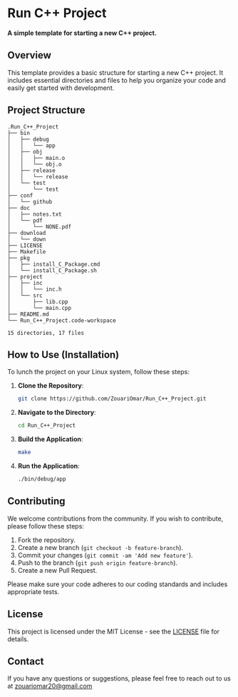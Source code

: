 # Run C++ Project

**A simple template for starting a new C++ project.**

## Overview

This template provides a basic structure for starting a new C++ project. It includes essential directories and files to help you organize your code and easily get started with development.

## Project Structure

```plaintext
.Run_C++_Project
├── bin
│   ├── debug
│   │   └── app
│   ├── obj
│   │   ├── main.o
│   │   └── obj.o
│   ├── release
│   │   └── release
│   └── test
│       └── test
├── conf
│   └── github
├── doc
│   ├── notes.txt
│   └── pdf
│       └── NONE.pdf
├── download
│   └── down
├── LICENSE
├── Makefile
├── pkg
│   ├── install_C_Package.cmd
│   └── install_C_Package.sh
├── project
│   ├── inc
│   │   └── inc.h
│   └── src
│       ├── lib.cpp
│       └── main.cpp
├── README.md
└── Run_C++_Project.code-workspace

15 directories, 17 files
```

## How to Use (**Installation**)

To lunch the project on your Linux system, follow these steps:

1. **Clone the Repository**:

    ```sh
    git clone https://github.com/ZouariOmar/Run_C++_Project.git
    ```

2. **Navigate to the Directory**:

    ```sh
    cd Run_C++_Project
    ```

3. **Build the Application**:

    ```sh
    make
    ```

4. **Run the Application**:

    ```sh
    ./bin/debug/app
    ```

## Contributing

We welcome contributions from the community. If you wish to contribute, please follow these steps:

1. Fork the repository.
2. Create a new branch (`git checkout -b feature-branch`).
3. Commit your changes (`git commit -am 'Add new feature'`).
4. Push to the branch (`git push origin feature-branch`).
5. Create a new Pull Request.

Please make sure your code adheres to our coding standards and includes appropriate tests.

## License

This project is licensed under the MIT License - see the [LICENSE](LICENSE) file for details.

## Contact

If you have any questions or suggestions, please feel free to reach out to us at [zouariomar20@gmail.com](mailto:zouariomar20@gmail.com)
